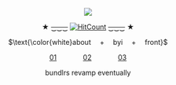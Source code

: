
<div align="center">

![](https://64.media.tumblr.com/24c98d11a4c042957beaa03169346a5b/c7512cceb07c5a3f-7a/s2048x3072/fca5aa1080e8783bed39231af56be20b4eb0103c.jpg)
 
★ ~~‿‿‿~~ [![HitCount](https://img.shields.io/endpoint?url=https%3A%2F%2Fhits.dwyl.com%2Flovewired%2Flovewired.json&style=flat-square&label=Views%20%3A&labelColor=%230D1117&color=%230D1117)](http://hits.dwyl.com/lovewired/lovewired) ~~‿‿‿~~ ★

$\text{\color{white}about  +  byi  +  front}$

[01](https://bundlrs.cc/artists)      [02](https://bundlrs.cc/lesbigay)      [03](https://www.fronters.cc/sp/lovewired)

bundlrs revamp eventually
